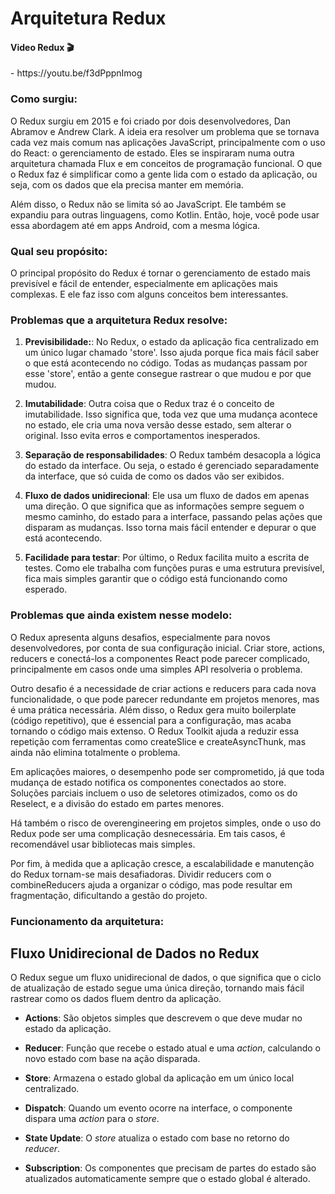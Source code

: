 # Arquitetura Redux

<h4>Video Redux 🎬</h4>
- https://youtu.be/f3dPppnImog

### Como surgiu:
O Redux surgiu em 2015 e foi criado por dois desenvolvedores, Dan Abramov e Andrew Clark. A ideia era resolver um problema que se tornava cada vez mais comum nas aplicações JavaScript, principalmente com o uso do React: o gerenciamento de estado. Eles se inspiraram numa outra arquitetura chamada Flux e em conceitos de programação funcional. O que o Redux faz é simplificar como a gente lida com o estado da aplicação, ou seja, com os dados que ela precisa manter em memória.

Além disso, o Redux não se limita só ao JavaScript. Ele também se expandiu para outras linguagens, como Kotlin. Então, hoje, você pode usar essa abordagem até em apps Android, com a mesma lógica.

### Qual seu propósito:
O principal propósito do Redux é tornar o gerenciamento de estado mais previsível e fácil de entender, especialmente em aplicações mais complexas. E ele faz isso com alguns conceitos bem interessantes.

### Problemas que a arquitetura Redux resolve:

1. **Previsibilidade:**:
   No Redux, o estado da aplicação fica centralizado em um único lugar chamado 'store'. Isso ajuda porque fica mais fácil saber o que está acontecendo no código. Todas as mudanças passam por esse 'store', então a gente consegue rastrear o que mudou e por que mudou.

2. **Imutabilidade**:
   Outra coisa que o Redux traz é o conceito de imutabilidade. Isso significa que, toda vez que uma mudança acontece no estado, ele cria uma nova versão desse estado, sem alterar o original. Isso evita erros e comportamentos inesperados.

3. **Separação de responsabilidades**:
   O Redux também desacopla a lógica do estado da interface. Ou seja, o estado é gerenciado separadamente da interface, que só cuida de como os dados vão ser exibidos.

4. **Fluxo de dados unidirecional**:
  Ele usa um fluxo de dados em apenas uma direção. O que significa que as informações sempre seguem o mesmo caminho, do estado para a interface, passando pelas ações que disparam as mudanças. Isso torna mais fácil entender e depurar o que está acontecendo.

5. **Facilidade para testar**:
   Por último, o Redux facilita muito a escrita de testes. Como ele trabalha com funções puras e uma estrutura previsível, fica mais simples garantir que o código está funcionando como esperado.

### Problemas que ainda existem nesse modelo:

O Redux apresenta alguns desafios, especialmente para novos desenvolvedores, por conta de sua configuração inicial. Criar store, actions, reducers e conectá-los a componentes React pode parecer complicado, principalmente em casos onde uma simples API resolveria o problema.

Outro desafio é a necessidade de criar actions e reducers para cada nova funcionalidade, o que pode parecer redundante em projetos menores, mas é uma prática necessária. Além disso, o Redux gera muito boilerplate (código repetitivo), que é essencial para a configuração, mas acaba tornando o código mais extenso. O Redux Toolkit ajuda a reduzir essa repetição com ferramentas como createSlice e createAsyncThunk, mas ainda não elimina totalmente o problema.

Em aplicações maiores, o desempenho pode ser comprometido, já que toda mudança de estado notifica os componentes conectados ao store. Soluções parciais incluem o uso de seletores otimizados, como os do Reselect, e a divisão do estado em partes menores.

Há também o risco de overengineering em projetos simples, onde o uso do Redux pode ser uma complicação desnecessária. Em tais casos, é recomendável usar bibliotecas mais simples.

Por fim, à medida que a aplicação cresce, a escalabilidade e manutenção do Redux tornam-se mais desafiadoras. Dividir reducers com o combineReducers ajuda a organizar o código, mas pode resultar em fragmentação, dificultando a gestão do projeto.

### Funcionamento da arquitetura:

## Fluxo Unidirecional de Dados no Redux

O Redux segue um fluxo unidirecional de dados, o que significa que o ciclo de 
atualização de estado segue uma única direção, tornando mais fácil rastrear como 
os dados fluem dentro da aplicação.

- **Actions**: São objetos simples que descrevem o que deve mudar no estado da aplicação.

- **Reducer**: Função que recebe o estado atual e uma *action*, calculando o novo estado com base na ação disparada.

- **Store**: Armazena o estado global da aplicação em um único local centralizado.

- **Dispatch**: Quando um evento ocorre na interface, o componente dispara uma *action* para o *store*.

- **State Update**: O *store* atualiza o estado com base no retorno do *reducer*.

- **Subscription**: Os componentes que precisam de partes do estado são atualizados automaticamente sempre que o estado global é alterado.

